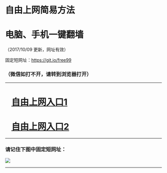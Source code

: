 ﻿# 自由上网简易方法

# 电脑、手机一键翻墙

（2017/10/09 更新，网址有效）

固定短网址：https://git.io/free99

### （微信如打不开，请转到浏览器打开）


***





# &nbsp;&nbsp; <a href="http://ft1141624780.fwq-tz-1001.info/fwqtz01.html?t=100900131932 " target="_blank">自由上网入口1</a>
# &nbsp;&nbsp; <a href="http://ft2045117435.fwq-tz-1002.info/fwqtz02.html?t=1009001116 " target="_blank">自由上网入口2</a>
***

### 请记住下图中固定短网址：

<img src="https://s3-us-west-2.amazonaws.com/fwq-1001/yjfq-20170905okok.png" /> 


***

